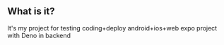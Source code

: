 ## What is it? 

It's my project for testing coding+deploy android+ios+web expo project with Deno in backend
